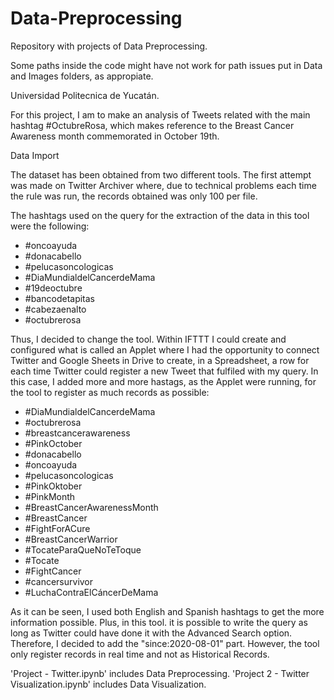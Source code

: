 # Data-Preprocessing
Repository with projects of Data Preprocessing.

Some paths inside the code might have not work for path issues put in Data and Images folders, as appropiate.

Universidad Politecnica de Yucatán.

For this project, I am to make an analysis of Tweets related with the main hashtag #OctubreRosa, which makes reference to the Breast Cancer Awareness month commemorated in October 19th.


Data Import

The dataset has been obtained from two different tools. The first attempt was made on Twitter Archiver where, due to technical problems each time the rule was run, the records obtained was only 100 per file.

The hashtags used on the query for the extraction of the data in this tool were the following:
- #oncoayuda
- #donacabello
- #pelucasoncologicas
- #DiaMundialdelCancerdeMama
- #19deoctubre
- #bancodetapitas
- #cabezaenalto
- #octubrerosa

Thus, I decided to change the tool. Within IFTTT I could create and configured what is called an Applet where I had the opportunity to connect Twitter and Google Sheets in Drive to create, in a Spreadsheet, a row for each time Twitter could register a new Tweet that fulfiled with my query. In this case, I added more and more hastags, as the Applet were running, for the tool to register as much records as possible:

- #DiaMundialdelCancerdeMama
- #octubrerosa
- #breastcancerawareness
- #PinkOctober
- #donacabello
- #oncoayuda
- #pelucasoncologicas
- #PinkOktober
- #PinkMonth
- #BreastCancerAwarenessMonth
- #BreastCancer
- #FightForACure
- #BreastCancerWarrior
- #TocateParaQueNoTeToque
- #Tocate
- #FightCancer
- #cancersurvivor
- #LuchaContraElCáncerDeMama

As it can be seen, I used both English and Spanish hashtags to get the more information possible. Plus, in this tool. it is possible to write the query as long as Twitter could have done it with the Advanced Search option. Therefore, I decided to add the "since:2020-08-01" part. However, the tool only register records in real time and not as Historical Records.

'Project - Twitter.ipynb' includes Data Preprocessing.
'Project 2 - Twitter Visualization.ipynb' includes Data Visualization.
